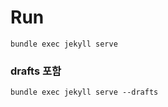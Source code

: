 # Run
```shell
bundle exec jekyll serve
```

### drafts 포함
```shell
bundle exec jekyll serve --drafts
```
